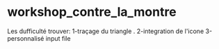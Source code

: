 # workshop_contre_la_montre

Les dufficulté trouver:
1-traçage du triangle .
2-integration de l'icone
3-personnalisé input file
